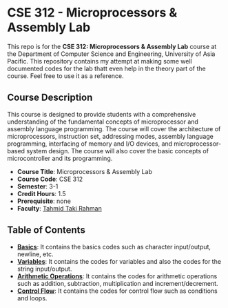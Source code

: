 # CSE 312 - Microprocessors & Assembly Lab

This repo is for the **CSE 312: Microprocessors & Assembly Lab** course at the Department of Computer Science and Engineering, University of Asia Pacific. This repository contains my attempt at making some well documented codes for the lab thatt even help in the theory part of the course. Feel free to use it as a reference.

## Course Description

This course is designed to provide students with a comprehensive understanding of the fundamental concepts of microprocessor and assembly language programming. The course will cover the architecture of microprocessors, instruction set, addressing modes, assembly language programming, interfacing of memory and I/O devices, and microprocessor-based system design. The course will also cover the basic concepts of microcontroller and its programming.

- **Course Title**: Microprocessors & Assembly Lab
- **Course Code**: CSE 312
- **Semester**: 3-1
- **Credit Hours**: 1.5
- **Prerequisite**: none
- **Faculty**: [Tahmid Taki Rahman](https://cse.uap-bd.edu/faculty/faculty_details/71)

## Table of Contents

- **[Basics](/01_Basics/)**: It contains the basics codes such as character input/output, newline, etc.
- **[Variables](/02_Variables/)**: It contains the codes for variables and also the codes for the string input/output.
- **[Arithmetic Operations](/03_Arithmetic_Operations/)**: It contains the codes for arithmetic operations such as addition, subtraction, multiplication and increment/decrement.
- **[Control Flow](/04_Control_Flow/)**: It contains the codes for control flow such as conditions and loops.

